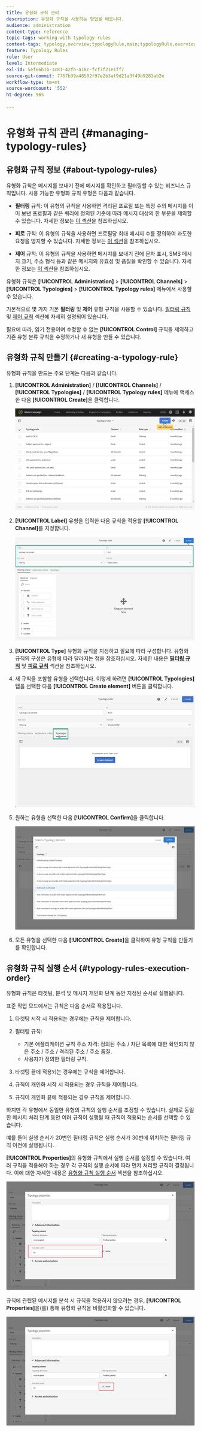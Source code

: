 ```yaml
---
title: 유형화 규칙 관리
description: 유형화 규칙을 사용하는 방법을 배웁니다.
audience: administration
content-type: reference
topic-tags: working-with-typology-rules
context-tags: typology,overview;typologyRule,main;typologyRule,overview
feature: Typology Rules
role: User
level: Intermediate
exl-id: 5ef66b1b-1c81-42fb-a18c-fcf7f21e1ff7
source-git-commit: 7767b39a48502f97e2b3af9d21a3f49b9283ab2e
workflow-type: tm+mt
source-wordcount: '552'
ht-degree: 96%

---
```


# 유형화 규칙 관리 {#managing-typology-rules}

## 유형화 규칙 정보 {#about-typology-rules}

유형화 규칙은 메시지를 보내기 전에 메시지를 확인하고 필터링할 수 있는 비즈니스 규칙입니다. 사용 가능한 유형화 규칙 유형은 다음과 같습니다.

* **필터링** 규칙: 이 유형의 규칙을 사용하면 격리된 프로필 또는 특정 수의 메시지를 이미 보낸 프로필과 같은 쿼리에 정의된 기준에 따라 메시지 대상의 한 부분을 제외할 수 있습니다. 자세한 정보는 [이 섹션](../../sending/using/filtering-rules.md)을 참조하십시오.

* **피로** 규칙: 이 유형의 규칙을 사용하면 프로필당 최대 메시지 수를 정의하여 과도한 요청을 방지할 수 있습니다. 자세한 정보는 [이 섹션](../../sending/using/fatigue-rules.md)을 참조하십시오.

* **제어** 규칙: 이 유형의 규칙을 사용하면 메시지를 보내기 전에 문자 표시, SMS 메시지 크기, 주소 형식 등과 같은 메시지의 유효성 및 품질을 확인할 수 있습니다. 자세한 정보는 [이 섹션](../../sending/using/control-rules.md)을 참조하십시오.

유형화 규칙은 **[!UICONTROL Administration]** > **[!UICONTROL Channels]** > **[!UICONTROL Typologies]** > **[!UICONTROL Typology rules]** 메뉴에서 사용할 수 있습니다.

기본적으로 몇 가지 기본 **필터링** 및 **제어** 유형 규칙을 사용할 수 있습니다. [필터링 규칙](../../sending/using/filtering-rules.md) 및 [제어 규칙](../../sending/using/control-rules.md) 섹션에 자세히 설명되어 있습니다.

필요에 따라, 읽기 전용이며 수정할 수 없는 **[!UICONTROL Control]** 규칙을 제외하고 기존 유형 분류 규칙을 수정하거나 새 유형을 만들 수 있습니다. 

## 유형화 규칙 만들기 {#creating-a-typology-rule}

유형화 규칙을 만드는 주요 단계는 다음과 같습니다.

1. **[!UICONTROL Administration]** / **[!UICONTROL Channels]** / **[!UICONTROL Typologies]** / **[!UICONTROL Typology rules]** 메뉴에 액세스한 다음 **[!UICONTROL Create]**&#x200B;을 클릭합니다.

   ![](assets/typology_create-rule.png)

1. **[!UICONTROL Label]** 유형을 입력한 다음 규칙을 적용할 **[!UICONTROL Channel]**&#x200B;를 지정합니다.

   ![](assets/typology-rule-label.png)

1. **[!UICONTROL Type]** 유형화 규칙을 지정하고 필요에 따라 구성합니다. 유형화 규칙의 구성은 유형에 따라 달라지는 점을 참조하십시오. 자세한 내용은 **[필터링 규칙](../../sending/using/filtering-rules.md)** 및 **[피로 규칙](../../sending/using/fatigue-rules.md)** 섹션을 참조하십시오.

1. 새 규칙을 포함할 유형을 선택합니다. 이렇게 하려면 **[!UICONTROL Typologies]** 탭을 선택한 다음 **[!UICONTROL Create element]** 버튼을 클릭합니다.

   ![](assets/typology-typologies-tab.png)

1. 원하는 유형을 선택한 다음 **[!UICONTROL Confirm]**&#x200B;을 클릭합니다.

   ![](assets/typology-link.png)

1. 모든 유형을 선택한 다음 **[!UICONTROL Create]**&#x200B;을 클릭하여 유형 규칙을 만들기를 확인합니다.

## 유형화 규칙 실행 순서 {#typology-rules-execution-order}

유형화 규칙은 타겟팅, 분석 및 메시지 개인화 단계 동안 지정된 순서로 실행됩니다.

표준 작업 모드에서는 규칙은 다음 순서로 적용됩니다.

1. 타겟팅 시작 시 적용되는 경우에는 규칙을 제어합니다.
1. 필터링 규칙:

   * 기본 애플리케이션 규칙 주소 자격: 정의된 주소 / 차단 목록에 대한 확인되지 않은 주소 / 주소 / 격리된 주소 / 주소 품질.
   * 사용자가 정의한 필터링 규칙.

1. 타겟팅 끝에 적용되는 경우에는 규칙을 제어합니다.
1. 규칙이 개인화 시작 시 적용되는 경우 규칙을 제어합니다.
1. 규칙이 개인화 끝에 적용되는 경우 규칙을 제어합니다.

하지만 각 유형에서 동일한 유형의 규칙의 실행 순서를 조정할 수 있습니다. 실제로 동일한 메시지 처리 단계 동안 여러 규칙이 실행될 때 규칙이 적용되는 순서를 선택할 수 있습니다.

예를 들어 실행 순서가 20번인 필터링 규칙은 실행 순서가 30번에 위치하는 필터링 규칙 이전에 실행됩니다.

**[!UICONTROL Properties]**&#x200B;의 유형화 규칙에서 실행 순서를 설정할 수 있습니다. 여러 규칙을 적용해야 하는 경우 각 규칙의 실행 순서에 따라 먼저 처리할 규칙이 결정됩니다. 이에 대한 자세한 내용은 [유형화 규칙 실행 순서](#typology-rules-execution-order) 섹션을 참조하십시오.

![](assets/typology_rule-active.png)

규칙에 관련된 메시지를 분석 시 규칙을 적용하지 않으려는 경우, **[!UICONTROL Properties]**&#x200B;을(를) 통해 유형화 규칙을 비활성화할 수 있습니다.

![](assets/typology_rule-order.png)
